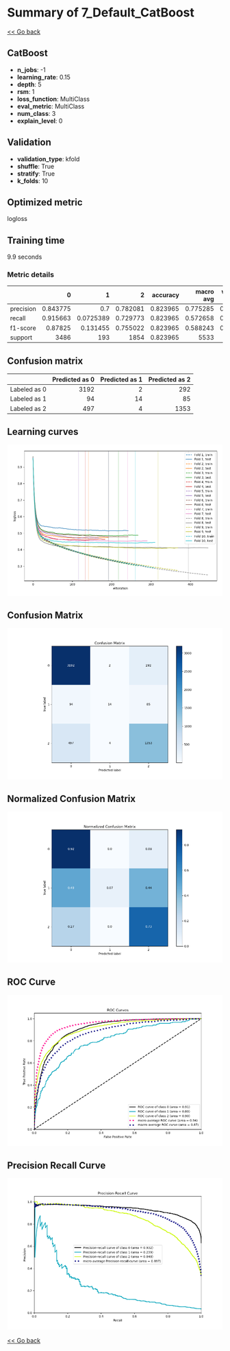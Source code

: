 # Summary of 7_Default_CatBoost

[<< Go back](../README.md)


## CatBoost
- **n_jobs**: -1
- **learning_rate**: 0.15
- **depth**: 5
- **rsm**: 1
- **loss_function**: MultiClass
- **eval_metric**: MultiClass
- **num_class**: 3
- **explain_level**: 0

## Validation
 - **validation_type**: kfold
 - **shuffle**: True
 - **stratify**: True
 - **k_folds**: 10

## Optimized metric
logloss

## Training time

9.9 seconds

### Metric details
|           |           0 |           1 |           2 |   accuracy |   macro avg |   weighted avg |   logloss |
|:----------|------------:|------------:|------------:|-----------:|------------:|---------------:|----------:|
| precision |    0.843775 |   0.7       |    0.782081 |   0.823965 |    0.775285 |       0.818087 |  0.457631 |
| recall    |    0.915663 |   0.0725389 |    0.729773 |   0.823965 |    0.572658 |       0.823965 |  0.457631 |
| f1-score  |    0.87825  |   0.131455  |    0.755022 |   0.823965 |    0.588243 |       0.810909 |  0.457631 |
| support   | 3486        | 193         | 1854        |   0.823965 | 5533        |    5533        |  0.457631 |


## Confusion matrix
|              |   Predicted as 0 |   Predicted as 1 |   Predicted as 2 |
|:-------------|-----------------:|-----------------:|-----------------:|
| Labeled as 0 |             3192 |                2 |              292 |
| Labeled as 1 |               94 |               14 |               85 |
| Labeled as 2 |              497 |                4 |             1353 |

## Learning curves
![Learning curves](learning_curves.png)
## Confusion Matrix

![Confusion Matrix](confusion_matrix.png)


## Normalized Confusion Matrix

![Normalized Confusion Matrix](confusion_matrix_normalized.png)


## ROC Curve

![ROC Curve](roc_curve.png)


## Precision Recall Curve

![Precision Recall Curve](precision_recall_curve.png)



[<< Go back](../README.md)
